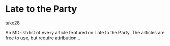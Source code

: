 # Late to the Party

take28

An MD-ish list of every article featured on Late to the Party. The articles are free to use, but require attribution...

